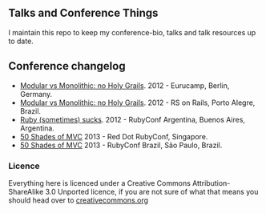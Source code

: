 ## Talks and Conference Things

I maintain this repo to keep my conference-bio, talks and talk resources up to date.


## Conference changelog

* [Modular vs Monolithic: no Holy Grails][mvm].     2012 - Eurucamp, Berlin, Germany.
* [Modular vs Monolithic: no Holy Grails][mvm].     2012 - RS on Rails, Porto Alegre, Brazil.
* [Ruby (sometimes) sucks][rss].                    2012 - RubyConf Argentina, Buenos Aires, Argentina.
* [50 Shades of MVC][mvc]                           2013 - Red Dot RubyConf, Singapore.
* [50 Shades of MVC][mvc]                           2013 - RubyConf Brazil, São Paulo, Brazil.

### Licence

Everything here is licenced under a Creative Commons Attribution-ShareAlike 3.0 Unported licence, if you are not sure of what that means you should head over to [creativecommons.org](http://creativecommons.org)

[mvm]: https://github.com/pote/conference-resources/blob/master/talks/modular_vs_monolithic.md "Modular vs Monolithic"
[rss]: https://github.com/pote/conference-resources/blob/master/talks/ruby_sometimes_sucks.md "Ruby (sometimes) sucks"
[mvc]: https://github.com/pote/conference-resources/blob/master/talks/50_shades_of_mvc.md "50 Shades"
